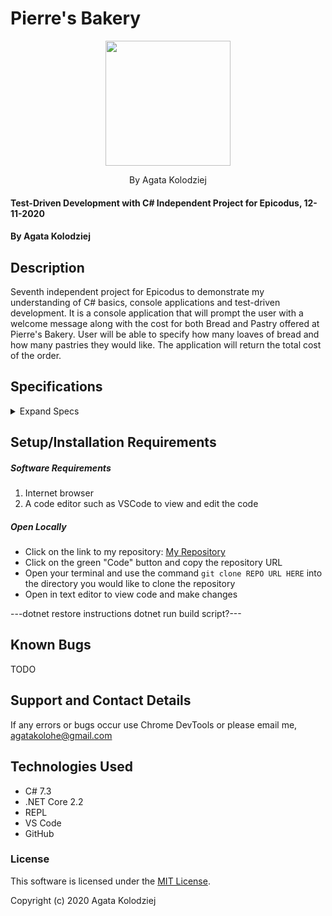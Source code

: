 # Pierre's Bakery

<div align="center">
<img src="https://github.com/agatakolohe.png" width="200px" height="auto" >
</div>
<p align="center">By Agata Kolodziej</p>

#### Test-Driven Development with C# Independent Project for Epicodus, 12-11-2020

#### By Agata Kolodziej

## Description

Seventh independent project for Epicodus to demonstrate my understanding of C# basics, console applications and test-driven development. It is a console application that will prompt the user with a welcome message along with the cost for both Bread and Pastry offered at Pierre's Bakery. User will be able to specify how many loaves of bread and how many pastries they would like. The application will return the total cost of the order.

## Specifications

<details>
  <summary>Expand Specs</summary>

### Describe: functionName()

| Test                                                      | Expect                                            |
| --------------------------------------------------------- | ------------------------------------------------- |
| It will instantiate a bread object with bread constructor | public Bread(int breadQuantity);                  |
| It will calculate bread cost                              | BreadCost(Single loaf == $5 or Buy 2 get 1 free); |

</details>

## Setup/Installation Requirements

##### Software Requirements

1. Internet browser
2. A code editor such as VSCode to view and edit the code

##### Open Locally

- Click on the link to my repository: [My Repository](https://github.com/agatakolohe/PierresBakery.Solution.git)
- Click on the green "Code" button and copy the repository URL
- Open your terminal and use the command `git clone REPO URL HERE` into the directory you would like to clone the repository
- Open in text editor to view code and make changes

---dotnet restore instructions dotnet run build script?---

## Known Bugs

TODO

## Support and Contact Details

If any errors or bugs occur use Chrome DevTools or please email me, <agatakolohe@gmail.com>

## Technologies Used

- C# 7.3
- .NET Core 2.2
- REPL
- VS Code
- GitHub

### License

This software is licensed under the [MIT License](https://choosealicense.com/licenses/mit/).

Copyright (c) 2020 Agata Kolodziej
